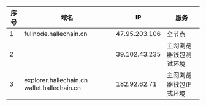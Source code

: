 | 序号 |  域名 | IP |  服务  |
| ------ | ------ | ------ |  ------- |
| 1| fullnode.hallechain.cn | 47.95.203.106 | 全节点  |
| 2|    | 39.102.43.235 | 主网浏览器钱包测试环境  |
| 3| explorer.hallechain.cn wallet.hallechain.cn   | 182.92.62.71  | 主网浏览器钱包正式环境  |

